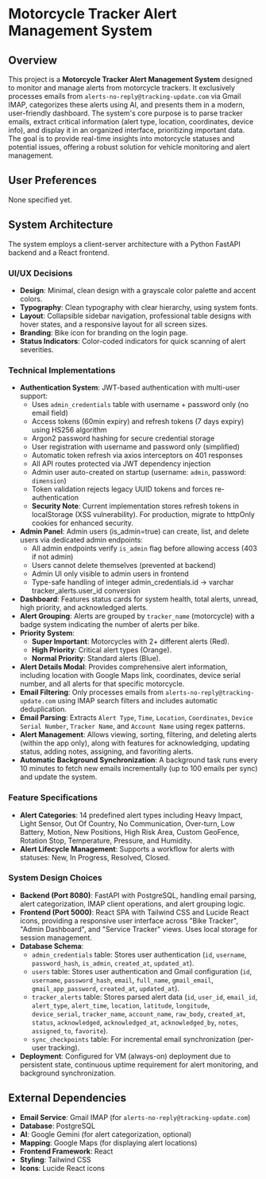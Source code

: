 # Motorcycle Tracker Alert Management System

## Overview
This project is a **Motorcycle Tracker Alert Management System** designed to monitor and manage alerts from motorcycle trackers. It exclusively processes emails from `alerts-no-reply@tracking-update.com` via Gmail IMAP, categorizes these alerts using AI, and presents them in a modern, user-friendly dashboard. The system's core purpose is to parse tracker emails, extract critical information (alert type, location, coordinates, device info), and display it in an organized interface, prioritizing important data. The goal is to provide real-time insights into motorcycle statuses and potential issues, offering a robust solution for vehicle monitoring and alert management.

## User Preferences
None specified yet.

## System Architecture
The system employs a client-server architecture with a Python FastAPI backend and a React frontend.

### UI/UX Decisions
- **Design**: Minimal, clean design with a grayscale color palette and accent colors.
- **Typography**: Clean typography with clear hierarchy, using system fonts.
- **Layout**: Collapsible sidebar navigation, professional table designs with hover states, and a responsive layout for all screen sizes.
- **Branding**: Bike icon for branding on the login page.
- **Status Indicators**: Color-coded indicators for quick scanning of alert severities.

### Technical Implementations
- **Authentication System**: JWT-based authentication with multi-user support:
    - Uses `admin_credentials` table with username + password only (no email field)
    - Access tokens (60min expiry) and refresh tokens (7 days expiry) using HS256 algorithm
    - Argon2 password hashing for secure credential storage
    - User registration with username and password only (simplified)
    - Automatic token refresh via axios interceptors on 401 responses
    - All API routes protected via JWT dependency injection
    - Admin user auto-created on startup (username: `admin`, password: `dimension`)
    - Token validation rejects legacy UUID tokens and forces re-authentication
    - **Security Note**: Current implementation stores refresh tokens in localStorage (XSS vulnerability). For production, migrate to httpOnly cookies for enhanced security.
- **Admin Panel**: Admin users (is_admin=true) can create, list, and delete users via dedicated admin endpoints:
    - All admin endpoints verify `is_admin` flag before allowing access (403 if not admin)
    - Users cannot delete themselves (prevented at backend)
    - Admin UI only visible to admin users in frontend
    - Type-safe handling of integer admin_credentials.id → varchar tracker_alerts.user_id conversion
- **Dashboard**: Features status cards for system health, total alerts, unread, high priority, and acknowledged alerts.
- **Alert Grouping**: Alerts are grouped by `tracker_name` (motorcycle) with a badge system indicating the number of alerts per bike.
- **Priority System**:
    - **Super Important**: Motorcycles with 2+ different alerts (Red).
    - **High Priority**: Critical alert types (Orange).
    - **Normal Priority**: Standard alerts (Blue).
- **Alert Details Modal**: Provides comprehensive alert information, including location with Google Maps link, coordinates, device serial number, and all alerts for that specific motorcycle.
- **Email Filtering**: Only processes emails from `alerts-no-reply@tracking-update.com` using IMAP search filters and includes automatic deduplication.
- **Email Parsing**: Extracts `Alert Type`, `Time`, `Location`, `Coordinates`, `Device Serial Number`, `Tracker Name`, and `Account Name` using regex patterns.
- **Alert Management**: Allows viewing, sorting, filtering, and deleting alerts (within the app only), along with features for acknowledging, updating status, adding notes, assigning, and favoriting alerts.
- **Automatic Background Synchronization**: A background task runs every 10 minutes to fetch new emails incrementally (up to 100 emails per sync) and update the system.

### Feature Specifications
- **Alert Categories**: 14 predefined alert types including Heavy Impact, Light Sensor, Out Of Country, No Communication, Over-turn, Low Battery, Motion, New Positions, High Risk Area, Custom GeoFence, Rotation Stop, Temperature, Pressure, and Humidity.
- **Alert Lifecycle Management**: Supports a workflow for alerts with statuses: New, In Progress, Resolved, Closed.

### System Design Choices
- **Backend (Port 8080)**: FastAPI with PostgreSQL, handling email parsing, alert categorization, IMAP client operations, and alert grouping logic.
- **Frontend (Port 5000)**: React SPA with Tailwind CSS and Lucide React icons, providing a responsive user interface across "Bike Tracker", "Admin Dashboard", and "Service Tracker" views. Uses local storage for session management.
- **Database Schema**:
    - `admin_credentials` table: Stores user authentication (`id`, `username`, `password_hash`, `is_admin`, `created_at`, `updated_at`).
    - `users` table: Stores user authentication and Gmail configuration (`id`, `username`, `password_hash`, `email`, `full_name`, `gmail_email`, `gmail_app_password`, `created_at`, `updated_at`).
    - `tracker_alerts` table: Stores parsed alert data (`id`, `user_id`, `email_id`, `alert_type`, `alert_time`, `location`, `latitude`, `longitude`, `device_serial`, `tracker_name`, `account_name`, `raw_body`, `created_at`, `status`, `acknowledged`, `acknowledged_at`, `acknowledged_by`, `notes`, `assigned_to`, `favorite`).
    - `sync_checkpoints` table: For incremental email synchronization (per-user tracking).
- **Deployment**: Configured for VM (always-on) deployment due to persistent state, continuous uptime requirement for alert monitoring, and background synchronization.

## External Dependencies
- **Email Service**: Gmail IMAP (for `alerts-no-reply@tracking-update.com`)
- **Database**: PostgreSQL
- **AI**: Google Gemini (for alert categorization, optional)
- **Mapping**: Google Maps (for displaying alert locations)
- **Frontend Framework**: React
- **Styling**: Tailwind CSS
- **Icons**: Lucide React icons